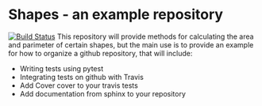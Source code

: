 # Shapes - an example repository
[![Build Status](https://travis-ci.org/bergazin/shapes.svg?branch=master)](https://travis-ci.org/bergazin/shapes)
This repository will provide methods for calculating the area and parimeter of certain shapes, but the main use
is to provide an example for how to organize a github repository, that will include:

* Writing tests using pytest
* Integrating tests on github with Travis
* Add Cover cover to your travis tests
* Add documentation from sphinx to your repository


